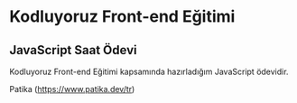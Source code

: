 # Kodluyoruz Front-end Eğitimi 

## JavaScript Saat Ödevi

Kodluyoruz Front-end Eğitimi kapsamında hazırladığım JavaScript ödevidir.

Patika
(https://www.patika.dev/tr)